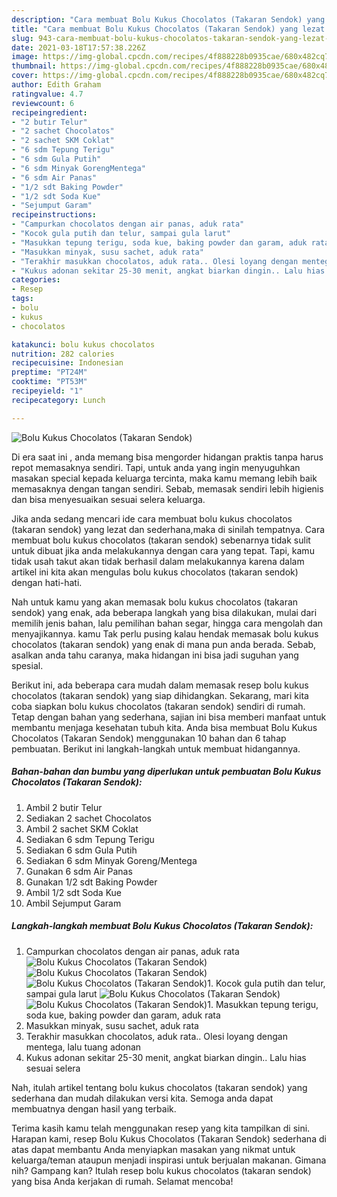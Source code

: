 ```yaml
---
description: "Cara membuat Bolu Kukus Chocolatos (Takaran Sendok) yang lezat Untuk Jualan"
title: "Cara membuat Bolu Kukus Chocolatos (Takaran Sendok) yang lezat Untuk Jualan"
slug: 943-cara-membuat-bolu-kukus-chocolatos-takaran-sendok-yang-lezat-untuk-jualan
date: 2021-03-18T17:57:38.226Z
image: https://img-global.cpcdn.com/recipes/4f888228b0935cae/680x482cq70/bolu-kukus-chocolatos-takaran-sendok-foto-resep-utama.jpg
thumbnail: https://img-global.cpcdn.com/recipes/4f888228b0935cae/680x482cq70/bolu-kukus-chocolatos-takaran-sendok-foto-resep-utama.jpg
cover: https://img-global.cpcdn.com/recipes/4f888228b0935cae/680x482cq70/bolu-kukus-chocolatos-takaran-sendok-foto-resep-utama.jpg
author: Edith Graham
ratingvalue: 4.7
reviewcount: 6
recipeingredient:
- "2 butir Telur"
- "2 sachet Chocolatos"
- "2 sachet SKM Coklat"
- "6 sdm Tepung Terigu"
- "6 sdm Gula Putih"
- "6 sdm Minyak GorengMentega"
- "6 sdm Air Panas"
- "1/2 sdt Baking Powder"
- "1/2 sdt Soda Kue"
- "Sejumput Garam"
recipeinstructions:
- "Campurkan chocolatos dengan air panas, aduk rata"
- "Kocok gula putih dan telur, sampai gula larut"
- "Masukkan tepung terigu, soda kue, baking powder dan garam, aduk rata"
- "Masukkan minyak, susu sachet, aduk rata"
- "Terakhir masukkan chocolatos, aduk rata.. Olesi loyang dengan mentega, lalu tuang adonan"
- "Kukus adonan sekitar 25-30 menit, angkat biarkan dingin.. Lalu hias sesuai selera"
categories:
- Resep
tags:
- bolu
- kukus
- chocolatos

katakunci: bolu kukus chocolatos 
nutrition: 282 calories
recipecuisine: Indonesian
preptime: "PT24M"
cooktime: "PT53M"
recipeyield: "1"
recipecategory: Lunch

---
```



![Bolu Kukus Chocolatos (Takaran Sendok)](https://img-global.cpcdn.com/recipes/4f888228b0935cae/680x482cq70/bolu-kukus-chocolatos-takaran-sendok-foto-resep-utama.jpg)

Di era  saat ini , anda memang bisa mengorder hidangan praktis tanpa harus repot memasaknya sendiri. Tapi, untuk anda yang ingin menyuguhkan masakan special kepada keluarga tercinta, maka kamu memang lebih baik memasaknya dengan tangan sendiri. Sebab, memasak sendiri lebih higienis dan bisa menyesuaikan sesuai selera keluarga.

Jika anda sedang mencari ide cara membuat bolu kukus chocolatos (takaran sendok) yang lezat dan sederhana,maka di sinilah tempatnya. Cara membuat bolu kukus chocolatos (takaran sendok)  sebenarnya tidak sulit untuk dibuat jika anda melakukannya dengan cara yang tepat. Tapi, kamu tidak usah takut akan tidak berhasil dalam melakukannya 
karena dalam artikel ini kita akan mengulas bolu kukus chocolatos (takaran sendok) dengan hati-hati.  



Nah untuk kamu yang akan memasak bolu kukus chocolatos (takaran sendok) yang enak, ada beberapa langkah yang bisa dilakukan, mulai dari memilih jenis bahan, lalu pemilihan bahan segar, hingga cara mengolah dan menyajikannya. kamu Tak perlu pusing kalau hendak memasak bolu kukus chocolatos (takaran sendok) yang enak di mana pun anda berada. Sebab, asalkan anda  tahu caranya, maka hidangan ini bisa jadi suguhan yang spesial.

Berikut ini, ada beberapa cara mudah dalam memasak resep bolu kukus chocolatos (takaran sendok) yang siap dihidangkan. Sekarang, mari kita coba siapkan bolu kukus chocolatos (takaran sendok) sendiri di rumah. Tetap dengan bahan yang sederhana, sajian ini bisa memberi manfaat untuk membantu menjaga kesehatan tubuh kita. Anda bisa membuat Bolu Kukus Chocolatos (Takaran Sendok) menggunakan 10 bahan dan 6 tahap pembuatan. Berikut ini langkah-langkah untuk membuat hidangannya.

<!--inarticleads1-->

##### Bahan-bahan dan bumbu yang diperlukan untuk pembuatan Bolu Kukus Chocolatos (Takaran Sendok):

1. Ambil 2 butir Telur
1. Sediakan 2 sachet Chocolatos
1. Ambil 2 sachet SKM Coklat
1. Sediakan 6 sdm Tepung Terigu
1. Sediakan 6 sdm Gula Putih
1. Sediakan 6 sdm Minyak Goreng/Mentega
1. Gunakan 6 sdm Air Panas
1. Gunakan 1/2 sdt Baking Powder
1. Ambil 1/2 sdt Soda Kue
1. Ambil Sejumput Garam




<!--inarticleads2-->

##### Langkah-langkah membuat Bolu Kukus Chocolatos (Takaran Sendok):

1. Campurkan chocolatos dengan air panas, aduk rata
<img src="https://img-global.cpcdn.com/steps/6f94980dd206dd12/160x128cq70/bolu-kukus-chocolatos-takaran-sendok-langkah-memasak-1-foto.jpg" alt="Bolu Kukus Chocolatos (Takaran Sendok)"><img src="https://img-global.cpcdn.com/steps/5e1fd13c85c9d953/160x128cq70/bolu-kukus-chocolatos-takaran-sendok-langkah-memasak-1-foto.jpg" alt="Bolu Kukus Chocolatos (Takaran Sendok)"><img src="https://img-global.cpcdn.com/steps/c28a92d6b1c81b53/160x128cq70/bolu-kukus-chocolatos-takaran-sendok-langkah-memasak-1-foto.jpg" alt="Bolu Kukus Chocolatos (Takaran Sendok)">1. Kocok gula putih dan telur, sampai gula larut
<img src="https://img-global.cpcdn.com/steps/cb26ff72fc168614/160x128cq70/bolu-kukus-chocolatos-takaran-sendok-langkah-memasak-2-foto.jpg" alt="Bolu Kukus Chocolatos (Takaran Sendok)"><img src="https://img-global.cpcdn.com/steps/a31bfa03e4ad9909/160x128cq70/bolu-kukus-chocolatos-takaran-sendok-langkah-memasak-2-foto.jpg" alt="Bolu Kukus Chocolatos (Takaran Sendok)">1. Masukkan tepung terigu, soda kue, baking powder dan garam, aduk rata
1. Masukkan minyak, susu sachet, aduk rata
1. Terakhir masukkan chocolatos, aduk rata.. Olesi loyang dengan mentega, lalu tuang adonan
1. Kukus adonan sekitar 25-30 menit, angkat biarkan dingin.. Lalu hias sesuai selera




Nah, itulah artikel tentang  bolu kukus chocolatos (takaran sendok)  yang sederhana dan mudah dilakukan versi kita. Semoga anda dapat membuatnya dengan hasil yang terbaik. 

Terima kasih kamu telah menggunakan resep yang kita tampilkan di sini. Harapan kami, resep  Bolu Kukus Chocolatos (Takaran Sendok) sederhana di atas dapat membantu Anda menyiapkan masakan yang nikmat untuk keluarga/teman ataupun menjadi inspirasi untuk berjualan makanan. Gimana nih? Gampang kan? Itulah resep bolu kukus chocolatos (takaran sendok) yang bisa Anda kerjakan di rumah. Selamat mencoba!

